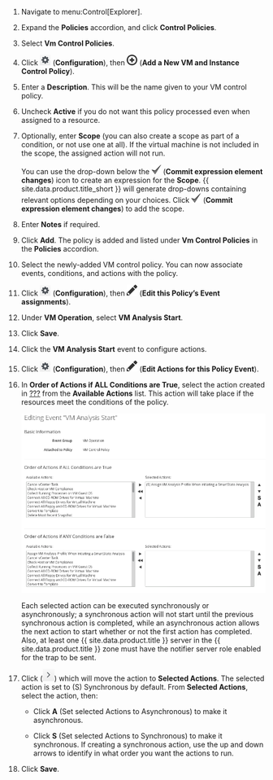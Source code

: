1.  Navigate to menu:Control\[Explorer\].

2.  Expand the **Policies** accordion, and click **Control Policies**.

3.  Select **Vm Control Policies**.

4.  Click ![image](/images/1847.png) (**Configuration**), then
    ![image](/images/1862.png) (**Add a New VM and Instance Control
    Policy**).

5.  Enter a **Description**. This will be the name given to your VM
    control policy.

6.  Uncheck **Active** if you do not want this policy processed even
    when assigned to a resource.

7.  Optionally, enter **Scope** (you can also create a scope as part of
    a condition, or not use one at all). If the virtual machine is not
    included in the scope, the assigned action will not run.

    You can use the drop-down below the ![image](/images/1863.png)
    (**Commit expression element changes**) icon to create an expression
    for the **Scope**. {{ site.data.product.title_short }} will generate drop-downs
    containing relevant options depending on your choices. Click
    ![image](/images/1863.png) (**Commit expression element changes**)
    to add the scope.

8.  Enter **Notes** if required.

9.  Click **Add**. The policy is added and listed under **Vm Control
    Policies** in the **Policies** accordion.

10. Select the newly-added VM control policy. You can now associate
    events, conditions, and actions with the policy.

11. Click ![image](/images/1847.png) (**Configuration**), then
    ![image](/images/1851.png) (**Edit this Policy’s Event
    assignments**).

12. Under **VM Operation**, select **VM Analysis Start**.

13. Click **Save**.

14. Click the **VM Analysis Start** event to configure actions.

15. Click ![image](/images/1847.png) (**Configuration**), then
    ![image](/images/1851.png) (**Edit Actions for this Policy Event**).

16. In **Order of Actions if ALL Conditions are True**, select the
    action created in [???](#assign-profile-analysis-task-action) from
    the **Available Actions** list. This action will take place if the
    resources meet the conditions of the policy.

    ![image](/images/edit-action.png)

    <div class="note">

    Each selected action can be executed synchronously or
    asynchronously; a synchronous action will not start until the
    previous synchronous action is completed, while an asynchronous
    action allows the next action to start whether or not the first
    action has completed. Also, at least one {{ site.data.product.title }} server in
    the {{ site.data.product.title }} zone must have the notifier server role enabled
    for the trap to be sent.

    </div>

17. Click (![image](/images/1876.png)) which will move the action to
    **Selected Actions**. The selected action is set to (S) Synchronous
    by default. From **Selected Actions**, select the action, then:

      - Click **A** (Set selected Actions to Asynchronous) to make it
        asynchronous.

      - Click **S** (Set selected Actions to Synchronous) to make it
        synchronous. If creating a synchronous action, use the up and
        down arrows to identify in what order you want the actions to
        run.

18. Click **Save**.
